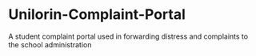 # Unilorin-Complaint-Portal
A student complaint  portal used in forwarding distress and complaints to the school administration 
